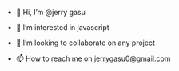 - 👋 Hi, I’m @jerry gasu
- 👀 I’m interested in javascript
  
- 💞️ I’m looking to collaborate on any project
- 📫 How to reach me on jerrygasu0@gmail.com 


